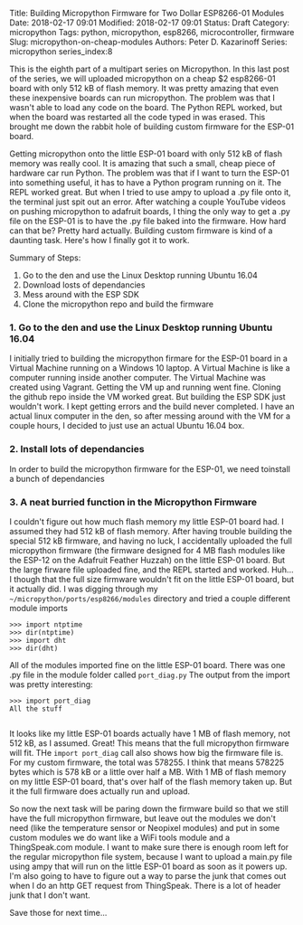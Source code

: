 Title: Building Micropython Firmware for Two Dollar ESP8266-01 Modules
Date: 2018-02-17 09:01
Modified: 2018-02-17 09:01
Status: Draft
Category: micropython
Tags: python, micropython, esp8266, microcontroller, firmware
Slug: micropython-on-cheap-modules
Authors: Peter D. Kazarinoff
Series: micropython
series_index:8

This is the eighth part of a multipart series on Micropython. In this last post of the series, we will uploaded micropython on a cheap $2 esp8266-01 board with only 512 kB of flash memory. It was pretty amazing that even these inexpensive boards can run micropython. The problem was that I wasn't able to load any code on the board. The Python REPL worked, but when the board was restarted all the code typed in was erased. This brought me down the rabbit hole of building custom firmware for the ESP-01 board. 

Getting micropython onto the little ESP-01 board with only 512 kB of flash memory was really cool. It is amazing that such a small, cheap piece of hardware car run Python. The problem was that if I want to turn the ESP-01 into something useful, it has to have a Python program running on it. The REPL worked great. But when I tried to use ampy to upload a .py file onto it, the terminal just spit out an error. After watching a couple YouTube videos on pushing micropython to adafruit boards, I thing the only way to get a .py file on the ESP-01 is to have the .py file baked into the firmware. How hard can that be? Pretty hard actually. Building custom firmware is kind of a daunting task. Here's how I finally got it to work.

Summary of Steps:

1. Go to the den and use the Linux Desktop running Ubuntu 16.04
2. Download losts of dependancies
3. Mess around with the ESP SDK
4. Clone the micropython repo and build the firmware


### 1. Go to the den and use the Linux Desktop running Ubuntu 16.04

I initially tried to building the micropython firmare for the ESP-01 board in a Virtual Machine running on a Windows 10 laptop. A Virtual Machine is like a computer running inside another computer. The Virtual Machine was created using Vagrant. Getting the VM up and running went fine. Cloning the github repo inside the VM worked great. But building the ESP SDK just wouldn't work. I kept getting errors and the build never completed. I have an actual linux computer in the den, so after messing around with the VM for a couple hours, I decided to just use an actual Ubuntu 16.04 box. 



### 2. Install lots of dependancies

In order to build the micropython firmware for the ESP-01, we need toinstall a bunch of dependancies 

### 3. A neat burried function in the Micropython Firmware

I couldn't figure out how much flash memory my little ESP-01 board had. I assumed they had 512 kB of flash memory. After having trouble building the special 512 kB firmware, and having no luck, I accidentally uploaded the full micropython firmware (the firmware designed for 4 MB flash modules like the ESP-12 on the Adafruit Feather Huzzah) on the little ESP-01 board. But the large firware file uploaded fine, and the REPL started and worked. Huh... I though that the full size firmware wouldn't fit on the little ESP-01 board, but it actually did. I was digging through my `~/micropython/ports/esp8266/modules` directory and tried a couple different module imports

```
>>> import ntptime
>>> dir(ntptime)
>>> import dht
>>> dir(dht)
```

All of the modules imported fine on the little ESP-01 board. There was one .py file in the module folder called ```port_diag.py``` The output from the import was pretty interesting:

```
>>> import port_diag
All the stuff


```

It looks like my little ESP-01 boards actually have 1 MB of flash memory, not 512 kB, as I assumed. Great! This means that the full micropython firmware will fit. THe  ```import port_diag``` call also shows how big the firmware file is. For my custom firmware, the total was 578255. I think that means 578225 bytes which is 578 kB or a little over half a MB. With 1 MB of flash memory on my little ESP-01 board, that's over half of the flash memory taken up. But it the full firmware does actually run and upload.

So now the next task will be paring down the firmware build so that we still have the full micropython firmware, but leave out the modules we don't need (like the temperature sensor or Neopixel modules) and put in some custom modules we do want like a WiFi tools module and a ThingSpeak.com module. I want to make sure there is enough room left for the regular micropython file system, because I want to upload a main.py file using ampy that will run on the little ESP-01 board as soon as it powers up. I'm also going to have to figure out a way to parse the junk that comes out when I do an http GET request from ThingSpeak. There is a lot of header junk that I don't want.

Save those for next time...